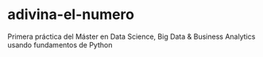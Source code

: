 # adivina-el-numero
Primera práctica del Máster en Data Science, Big Data &amp; Business Analytics usando fundamentos de Python
